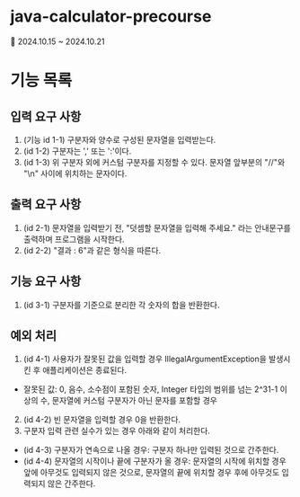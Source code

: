 # java-calculator-precourse
📆 2024.10.15 ~ 2024.10.21

# 기능 목록
## 입력 요구 사항
1. (기능 id 1-1) 구분자와 양수로 구성된 문자열을 입력받는다.
2. (id 1-2) 구분자는 ',' 또는 ':'이다.
3. (id 1-3) 위 구분자 외에 커스텀 구분자를 지정할 수 있다. 문자열 앞부분의 "//"와 "\n" 사이에 위치하는 문자이다.

## 출력 요구 사항
1. (id 2-1) 문자열을 입력받기 전, "덧셈할 문자열을 입력해 주세요." 라는 안내문구를 출력하며 프로그램을 시작한다.
2. (id 2-2) "결과 : 6"과 같은 형식을 따른다.

## 기능 요구 사항
1. (id 3-1) 구분자를 기준으로 분리한 각 숫자의 합을 반환한다.

## 예외 처리
1. (id 4-1) 사용자가 잘못된 값을 입력할 경우 IllegalArgumentException을 발생시킨 후 애플리케이션은 종료된다.
  - 잘못된 값: 0, 음수, 소수점이 포함된 숫자, Integer 타입의 범위를 넘는 2^31-1 이상의 수, 문자열에 커스텀 구분자가 아닌 문자를 포함할 경우
2. (id 4-2) 빈 문자열을 입력할 경우 0을 반환한다.
3. 구분자 입력 관련 실수가 있는 경우 아래와 같이 처리한다.
  - (id 4-3) 구분자가 연속으로 나올 경우: 구분자 하나만 입력된 것으로 간주한다.
  - (id 4-4) 문자열의 시작이나 끝에 구분자가 올 경우: 문자열의 시작에 위치할 경우 앞에 아무것도 입력되지 않은 것으로, 문자열의 끝에 위치할 경우 후에 아무것도 입력되지 않은 간주한다.
